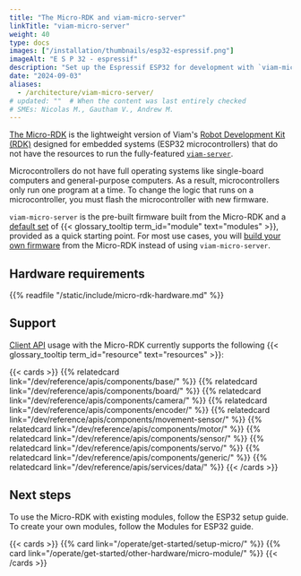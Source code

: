```yaml
---
title: "The Micro-RDK and viam-micro-server"
linkTitle: "viam-micro-server"
weight: 40
type: docs
images: ["/installation/thumbnails/esp32-espressif.png"]
imageAlt: "E S P 32 - espressif"
description: "Set up the Espressif ESP32 for development with `viam-micro-server`."
date: "2024-09-03"
aliases:
  - /architecture/viam-micro-server/
# updated: ""  # When the content was last entirely checked
# SMEs: Nicolas M., Gautham V., Andrew M.
---
```


[The Micro-RDK](https://github.com/viamrobotics/micro-rdk/) is the lightweight version of Viam's [Robot Development Kit (RDK)](https://github.com/viamrobotics/rdk/tree/main) designed for embedded systems (ESP32 microcontrollers) that do not have the resources to run the fully-featured [`viam-server`](/operate/reference/viam-server/).

Microcontrollers do not have full operating systems like single-board computers and general-purpose computers.
As a result, microcontrollers only run one program at a time.
To change the logic that runs on a microcontroller, you must flash the microcontroller with new firmware.

`viam-micro-server` is the pre-built firmware built from the Micro-RDK and a [default set](/operate/get-started/setup-micro/#about-esp32-microcontroller-setup) of {{< glossary_tooltip term_id="module" text="modules" >}}, provided as a quick starting point.
For most use cases, you will [build your own firmware](/operate/get-started/setup-micro/#build-and-flash-custom-firmware) from the Micro-RDK instead of using `viam-micro-server`.

## Hardware requirements

{{% readfile "/static/include/micro-rdk-hardware.md" %}}

## Support

[Client API](/dev/reference/apis/) usage with the Micro-RDK currently supports the following {{< glossary_tooltip term_id="resource" text="resources" >}}:

{{< cards >}}
{{% relatedcard link="/dev/reference/apis/components/base/" %}}
{{% relatedcard link="/dev/reference/apis/components/board/" %}}
{{% relatedcard link="/dev/reference/apis/components/camera/" %}}
{{% relatedcard link="/dev/reference/apis/components/encoder/" %}}
{{% relatedcard link="/dev/reference/apis/components/movement-sensor/" %}}
{{% relatedcard link="/dev/reference/apis/components/motor/" %}}
{{% relatedcard link="/dev/reference/apis/components/sensor/" %}}
{{% relatedcard link="/dev/reference/apis/components/servo/" %}}
{{% relatedcard link="/dev/reference/apis/components/generic/" %}}
{{% relatedcard link="/dev/reference/apis/services/data/" %}}
{{< /cards >}}

## Next steps

To use the Micro-RDK with existing modules, follow the ESP32 setup guide.
To create your own modules, follow the Modules for ESP32 guide.

{{< cards >}}
{{% card link="/operate/get-started/setup-micro/" %}}
{{% card link="/operate/get-started/other-hardware/micro-module/" %}}
{{< /cards >}}
